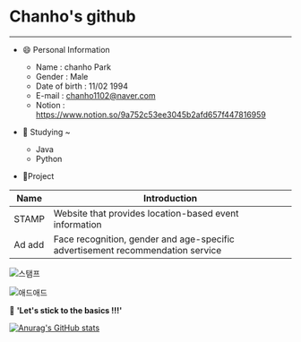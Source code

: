 # Chanho's github
-----------------------------------------------------

* 😄 Personal Information
  * Name : chanho Park
  * Gender : Male
  * Date of birth : 11/02 1994
  * E-mail : chanho1102@naver.com
  * Notion : https://www.notion.so/9a752c53ee3045b2afd657f447816959

* 🌱 Studying ~
  * Java
  * Python


* 👯Project

Name|Introduction|
---|---|
STAMP|Website that provides location-based event information
Ad add|Face recognition, gender and age-specific advertisement recommendation service


![스탬프](https://user-images.githubusercontent.com/70314209/107611384-3a558500-6c87-11eb-8f35-8efb40918b41.JPG)



![애드애드](https://user-images.githubusercontent.com/70314209/107611110-953aac80-6c86-11eb-8257-3c1ccfcff313.JPG)



 💬 **'Let's stick to the basics !!!'**

[![Anurag's GitHub stats](https://github-readme-stats.vercel.app/api?username=chanho1102)](https://github.com/anuraghazra/github-readme-stats)





<!-- 
**chanho1102/chanho1102** is a ✨ _special_ ✨ repository because its `README.md` (this file) appears on your GitHub profile.

Here are some ideas to get you started:

- 🔭 I’m currently working on ...
- 🌱 I’m currently learning ...
- 👯 I’m looking to collaborate on ...
- 🤔 I’m looking for help with ...
- 💬 Ask me about ...
- 📫 How to reach me: ...
- 😄 Pronouns: ...
- ⚡ Fun fact: ...
-->
